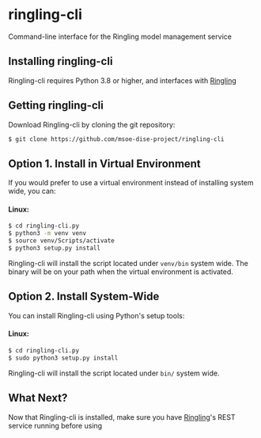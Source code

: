# ringling-cli
Command-line interface for the Ringling model management service

## Installing ringling-cli
Ringling-cli requires Python 3.8 or higher, and interfaces with [Ringling](https://github.com/msoe-dise-project/ringling)

## Getting ringling-cli
Download Ringling-cli by cloning the git repository:

```bash
$ git clone https://github.com/msoe-dise-project/ringling-cli
```

## Option 1. Install in Virtual Environment
If you would prefer to use a virtual environment instead of installing system wide, you can:

#### Linux:
```bash
$ cd ringling-cli.py
$ python3 -m venv venv
$ source venv/Scripts/activate
$ python3 setup.py install
```

Ringling-cli will install the script located under `venv/bin` system wide.  The binary will be on your path when the virtual environment is activated.

## Option 2. Install System-Wide
You can install Ringling-cli using Python's setup tools:

#### Linux:
```bash
$ cd ringling-cli.py
$ sudo python3 setup.py install
```


Ringling-cli will install the script located under `bin/` system wide.

## What Next?
Now that Ringling-cli is installed, make sure you have [Ringling](https://github.com/msoe-dise-project/ringling)'s REST service running before using
